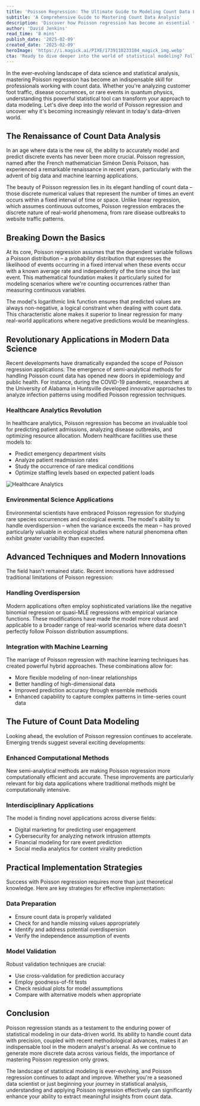 ```yaml
---
title: 'Poisson Regression: The Ultimate Guide to Modeling Count Data Like a Pro'
subtitle: 'A Comprehensive Guide to Mastering Count Data Analysis'
description: 'Discover how Poisson regression has become an essential tool for analyzing count data in modern data science. From healthcare analytics to environmental science, learn how this powerful statistical method is transforming the way we understand and predict discrete events.'
author: 'David Jenkins'
read_time: '8 mins'
publish_date: '2025-02-09'
created_date: '2025-02-09'
heroImage: 'https://i.magick.ai/PIXE/1739110233104_magick_img.webp'
cta: 'Ready to dive deeper into the world of statistical modeling? Follow MagickAI on LinkedIn for cutting-edge insights and updates on the latest developments in data science and analytics.'
---
```


In the ever-evolving landscape of data science and statistical analysis, mastering Poisson regression has become an indispensable skill for professionals working with count data. Whether you're analyzing customer foot traffic, disease occurrences, or rare events in quantum physics, understanding this powerful statistical tool can transform your approach to data modeling. Let's dive deep into the world of Poisson regression and uncover why it's becoming increasingly relevant in today's data-driven world.

## The Renaissance of Count Data Analysis

In an age where data is the new oil, the ability to accurately model and predict discrete events has never been more crucial. Poisson regression, named after the French mathematician Siméon Denis Poisson, has experienced a remarkable renaissance in recent years, particularly with the advent of big data and machine learning applications.

The beauty of Poisson regression lies in its elegant handling of count data – those discrete numerical values that represent the number of times an event occurs within a fixed interval of time or space. Unlike linear regression, which assumes continuous outcomes, Poisson regression embraces the discrete nature of real-world phenomena, from rare disease outbreaks to website traffic patterns.

## Breaking Down the Basics

At its core, Poisson regression assumes that the dependent variable follows a Poisson distribution – a probability distribution that expresses the likelihood of events occurring in a fixed interval when these events occur with a known average rate and independently of the time since the last event. This mathematical foundation makes it particularly suited for modeling scenarios where we're counting occurrences rather than measuring continuous variables.

The model's logarithmic link function ensures that predicted values are always non-negative, a logical constraint when dealing with count data. This characteristic alone makes it superior to linear regression for many real-world applications where negative predictions would be meaningless.

## Revolutionary Applications in Modern Data Science

Recent developments have dramatically expanded the scope of Poisson regression applications. The emergence of semi-analytical methods for handling Poisson count data has opened new doors in epidemiology and public health. For instance, during the COVID-19 pandemic, researchers at the University of Alabama in Huntsville developed innovative approaches to analyze infection patterns using modified Poisson regression techniques.

### Healthcare Analytics Revolution

In healthcare analytics, Poisson regression has become an invaluable tool for predicting patient admissions, analyzing disease outbreaks, and optimizing resource allocation. Modern healthcare facilities use these models to:

- Predict emergency department visits
- Analyze patient readmission rates
- Study the occurrence of rare medical conditions
- Optimize staffing levels based on expected patient loads

![Healthcare Analytics](https://i.magick.ai/PIXE/1739110233104_magick_img.webp)

### Environmental Science Applications

Environmental scientists have embraced Poisson regression for studying rare species occurrences and ecological events. The model's ability to handle overdispersion – when the variance exceeds the mean – has proved particularly valuable in ecological studies where natural phenomena often exhibit greater variability than expected.

## Advanced Techniques and Modern Innovations

The field hasn't remained static. Recent innovations have addressed traditional limitations of Poisson regression:

### Handling Overdispersion

Modern applications often employ sophisticated variations like the negative binomial regression or quasi-MLE regressions with empirical variance functions. These modifications have made the model more robust and applicable to a broader range of real-world scenarios where data doesn't perfectly follow Poisson distribution assumptions.

### Integration with Machine Learning

The marriage of Poisson regression with machine learning techniques has created powerful hybrid approaches. These combinations allow for:

- More flexible modeling of non-linear relationships
- Better handling of high-dimensional data
- Improved prediction accuracy through ensemble methods
- Enhanced capability to capture complex patterns in time-series count data

## The Future of Count Data Modeling

Looking ahead, the evolution of Poisson regression continues to accelerate. Emerging trends suggest several exciting developments:

### Enhanced Computational Methods

New semi-analytical methods are making Poisson regression more computationally efficient and accurate. These improvements are particularly relevant for big data applications where traditional methods might be computationally intensive.

### Interdisciplinary Applications

The model is finding novel applications across diverse fields:

- Digital marketing for predicting user engagement
- Cybersecurity for analyzing network intrusion attempts
- Financial modeling for rare event prediction
- Social media analytics for content virality prediction

## Practical Implementation Strategies

Success with Poisson regression requires more than just theoretical knowledge. Here are key strategies for effective implementation:

### Data Preparation

- Ensure count data is properly validated
- Check for and handle missing values appropriately
- Identify and address potential overdispersion
- Verify the independence assumption of events

### Model Validation

Robust validation techniques are crucial:

- Use cross-validation for prediction accuracy
- Employ goodness-of-fit tests
- Check residual plots for model assumptions
- Compare with alternative models when appropriate

## Conclusion

Poisson regression stands as a testament to the enduring power of statistical modeling in our data-driven world. Its ability to handle count data with precision, coupled with recent methodological advances, makes it an indispensable tool in the modern analyst's arsenal. As we continue to generate more discrete data across various fields, the importance of mastering Poisson regression only grows.

The landscape of statistical modeling is ever-evolving, and Poisson regression continues to adapt and improve. Whether you're a seasoned data scientist or just beginning your journey in statistical analysis, understanding and applying Poisson regression effectively can significantly enhance your ability to extract meaningful insights from count data.